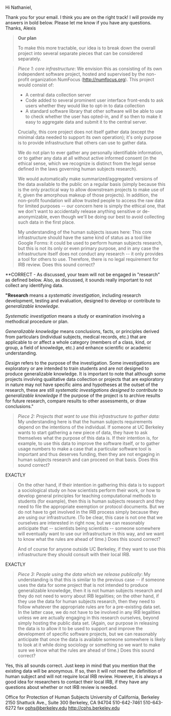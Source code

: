 Hi Nathaniel,

Thank you for your email.  I think you are on the right track!  I will
provide my answers in bold below.  Please let me know if you have any
questions.  Thanks, Alexis

> **Our plan**
>
> To make this more tractable, our idea is to break down the
> overall project into several separate pieces that can be considered
> separately.
>

> *Piece 1: core infrastructure*: We envision this as consisting of
> its own independent software project, hosted and supervised by the
> non-profit organization NumFocus (http://numfocus.org). This
> project would consist of:
> - A central data collection server
> - Code added to several prominent user interface front-ends to ask
>   users whether they would like to opt-in to data collection
> - A standard software library that other software will be able to
>   use to check whether the user has opted-in, and if so then to make
>   it easy to aggregate data and submit it to the central server.
>
> Crucially, this core project does not itself gather data (except the
> minimal data needed to support its own operation); it's only purpose
> is to provide infrastructure that others can use to gather data.
>
> We do not plan to ever gather any personally identifiable
> information, or to gather any data at all without active informed
> consent (in the ethical sense, which we recognize is distinct from
> the legal sense defined in the laws governing human subjects
> research).
>
> We would automatically make summarized/aggregated versions of the
> data available to the public on a regular basis (simply because this
> is the only practical way to allow downstream projects to make use
> of it, given the amorphous makeup of those projects). In addition,
> the non-profit foundation will allow trusted people to access the
> raw data for limited purposes -- our concern here is simply the
> ethical one, that we don't want to accidentally release anything
> sensitive or de-anonymizable, even though we'll be doing our best to
> avoid collecting such data in the first place.
>
> My understanding of the human subjects issues here: This core
> infrastructure should have the same kind of status as a tool like
> Google Forms: it could be used to perform human subjects research,
> but this is not its only or even primary purpose, and in any case
> the infrastructure itself does not conduct any research -- it only
> provides a tool for others to use. Therefore, there is no legal
> requirement for IRB review. Does this sound correct?

\*\*CORRECT - As discussed, your team will not be engaged in
"research" as defined below.  Also, as discussed, it sounds really
important to not collect any identifying data.

**"Research** means a *systematic investigation*, including research
development, testing and evaluation, designed to develop or contribute
to *generalizable knowledge*.

*Systematic investigation* means a study or examination involving a
methodical procedure or plan.

*Generalizable knowledge* means conclusions, facts, or principles
derived from particulars (individual subjects, medical records, etc.)
that are applicable to or affect a whole category (members of a class,
kind, or group, a field of knowledge, etc.) and enhance scientific or
academic understanding.

*Design* refers to the purpose of the investigation. Some investigations
are exploratory or are intended to train students and are not designed
to produce generalizable knowledge. It is important to note that
although some projects involving qualitative data collection or
projects that are exploratory in nature may not have specific aims and
hypotheses at the outset of the research, these are still *systematic
investigations designed to contribute to generalizable knowledge* if
the purpose of the project is to archive results for future research,
compare results to other assessments, or draw conclusions."

> *Piece 2: Projects that want to use this infrastructure to gather data:*
> My understanding here is that the human subjects requirements depend
> on the intentions of the individual. If someone at UC Berkeley wants
> to start gathering a new piece of data, they have to ask themselves
> what the purpose of this data is. If their intention is, for example,
> to use this data to improve the software itself, or to gather usage
> numbers to make a case that a particular software tool is important
> and thus deserves funding, then they are not engaging in human
> subjects research and can proceed on that basis. Does this sound
> correct?

EXACTLY

> On the other hand, if their intention in gathering this data is to
> support a sociological study on how scientists perform their work, or
> how to develop general principles for teaching computational methods
> to students (for example), then this is human subjects research and
> they need to file the appropriate exemption or protocol documents. But
> we do not have to get involved in the IRB process simply because they
> are using our infrastructure. (To be clear, this case is not one that
> we ourselves are interested in right now, but we can reasonably
> anticipate that -- scientists being scientists -- someone somewhere
> will eventually want to use our infrastructure in this way, and we
> want to know what the rules are ahead of time.) Does this sound
> correct?
>
> And of course for anyone outside UC Berkeley, if they want to use this
> infrastructure they should consult with their local IRB.

EXACTLY

> *Piece 3: People using the data which we release publically*: My
> understanding is that this is similar to the previous case -- if
> someone uses the data for some project that is not intended to produce
> generalizable knowledge, then it is not human subjects research and
> they do not need to worry about IRB legalities; on the other hand, if
> they use the data for human subjects research, then they need to
> follow whatever the appropriate rules are for a pre-existing data
> set. In the latter case, we do not have to be involved in any IRB
> legalities unless we are actually engaging in this research ourselves,
> beyond simply hosting the public data set. (Again, our purpose in
> releasing the data is to allow it to be used to support and improve
> the development of specific software projects, but we can reasonably
> anticipate that once the data is available someone somewhere is likely
> to look at it while doing sociology or something so we want to make
> sure we know what the rules are ahead of time.) Does this sound
> correct?

Yes, this all sounds correct.  Just keep in mind that you mention that
the existing data will be anonymous.  If so, then it will not meet the
definition of human subject and will not require local IRB
review. However, it is always a good idea for researchers to contact
their local IRB, if they have any questions about whether or not IRB
review is needed.


Office for Protection of Human Subjects
University of California, Berkeley
2150 Shattuck Ave., Suite 300
Berkeley, CA 94704
510-642-7461
510-643-6272 fax
ophs@berkeley.edu
http://cphs.berkeley.edu
